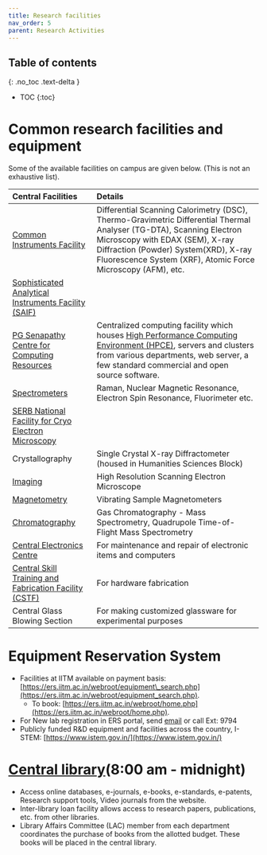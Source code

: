 ```yaml
---
title: Research facilities
nav_order: 5
parent: Research Activities
---
```

## Table of contents
{: .no_toc .text-delta } 
* TOC
{:toc}

# Common research facilities and equipment

Some of the available facilities on campus are given below. (This is not an exhaustive list).

|   **Central Facilities** | **Details** |
| :---- | :---- |
| [Common Instruments Facility](https://icsr.iitm.ac.in/facility.php) | Differential Scanning Calorimetry (DSC), Thermo-Gravimetric Differential Thermal Analyser (TG-DTA), Scanning Electron Microscopy with EDAX (SEM), X-ray Diffraction (Powder) System(XRD), X-ray Fluorescence System (XRF), Atomic Force Microscopy (AFM), etc. |
| [Sophisticated Analytical Instruments Facility (SAIF)](https://saif.iitm.ac.in/) |       |
| [PG Senapathy Centre for Computing Resources](https://cc.iitm.ac.in/) | Centralized computing facility which houses [High Performance Computing Environment (HPCE)](https://cc.iitm.ac.in/hpce/introduction.html), servers and clusters from various departments, web server, a few standard commercial and open source software. |
| [Spectrometers](https://chem.iitm.ac.in/facilities) | Raman, Nuclear Magnetic Resonance, Electron Spin Resonance, Fluorimeter etc. |
| [SERB National Facility for Cryo Electron Microscopy](https://cryoem.iitm.ac.in/) |  |
| Crystallography | Single Crystal X-ray Diffractometer (housed in Humanities Sciences Block) |  
| [Imaging](https://saif.iitm.ac.in/hrsem.html) | High Resolution Scanning Electron Microscope |
| [Magnetometry](https://chem.iitm.ac.in/facilities/vsm/) | Vibrating Sample Magnetometers |  
| [Chromatography](https://chem.iitm.ac.in/facilities/vsm/) | Gas Chromatography \- Mass Spectrometry, Quadrupole Time-of- Flight Mass Spectrometry |  
| [Central Electronics Centre](https://cecweb.iitm.ac.in/) | For maintenance and repair of electronic items and computers  |  
| [Central Skill Training and Fabrication Facility (CSTF)](https://cstf.iitm.ac.in/) | For hardware fabrication  |  
| Central Glass Blowing Section | For making customized glassware for experimental purposes  |  


# Equipment Reservation System

* Facilities at IITM available on payment basis:  [https://ers.iitm.ac.in/webroot/equipment\_search.php](https://ers.iitm.ac.in/webroot/equipment_search.php). 
	- To book:  [https://ers.iitm.ac.in/webroot/home.php](https://ers.iitm.ac.in/webroot/home.php). 
* For New lab registration in ERS portal, send [email](mailto:cmit-icsr@icsrpis.iitm.ac.in) or call Ext: 9794
* Publicly funded R&D equipment and facilities across the country, I-STEM: [https://www.istem.gov.in/](https://www.istem.gov.in/) 

# [Central library](https://cenlib.iitm.ac.in/)(8:00 am - midnight)
* Access online databases, e-journals, e-books, e-standards, e-patents, Research support tools, Video journals from the website. 
* Inter-library loan facility allows access to research papers, publications, etc. from other libraries.
* Library Affairs Committee (LAC) member from each department coordinates the purchase of books from the allotted budget. These books will be placed in the central library.   
   

